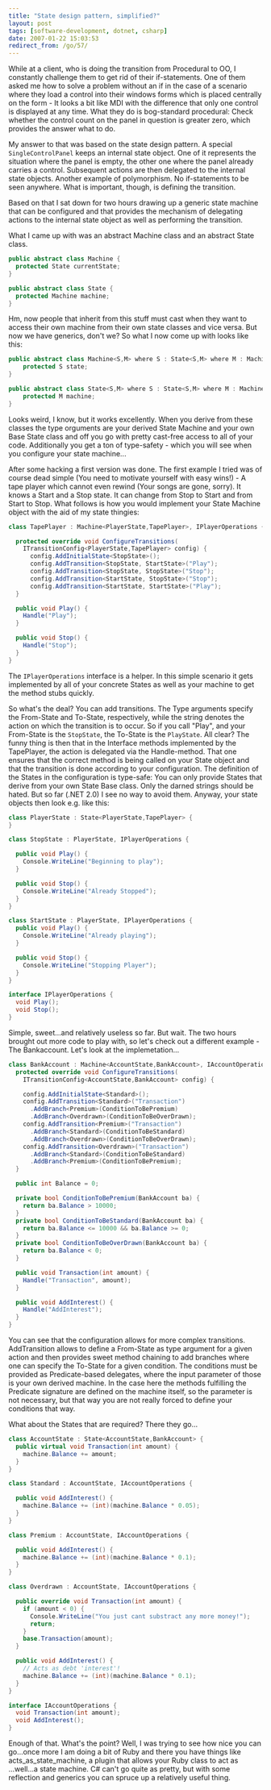 ```yaml
---
title: "State design pattern, simplified?"
layout: post
tags: [software-development, dotnet, csharp]
date: 2007-01-22 15:03:53
redirect_from: /go/57/
---
```


While at a client, who is doing the transition from Procedural to OO, I constantly challenge them to get rid of their if-statements. One of them asked me how to solve a problem without an if in the case of a scenario where they load a control into their windows forms which is placed centrally on the form - It looks a bit like MDI with the difference that only one control is displayed at any time. What they do is bog-standard procedural: Check whether the control count on the panel in question is greater zero, which provides the answer what to do.

My answer to that was based on the state design pattern. A special `SingleControlPanel` keeps an internal state object. One of it represents the situation where the panel is empty, the other one where the panel already carries a control. Subsequent actions are then delegated to the internal state objects. Another example of polymorphism. No if-statements to be seen anywhere. What is important, though, is defining the transition.

Based on that I sat down for two hours drawing up a generic state machine that can be configured and that provides the mechanism of delegating actions to the internal state object as well as performing the transition.

What I came up with was an abstract Machine class and an abstract State class.

```csharp
public abstract class Machine {
  protected State currentState;
}

public abstract class State {
  protected Machine machine;
}
```

Hm, now people that inherit from this stuff must cast when they want to access their own machine from their own state classes and vice versa. But now we have generics, don't we? So what I now come up with looks like this:

```csharp
public abstract class Machine<S,M> where S : State<S,M> where M : Machine<S,M>  {
    protected S state;
}

public abstract class State<S,M> where S : State<S,M> where M : Machine<S,M> {
    protected M machine;
}
```


Looks weird, I know, but it works excellently. When you derive from these classes the type orguments are your derived State Machine and your own Base State class and off you go with pretty cast-free access to all of your code. Additionally you get a ton of type-safety - which you will see when you configure your state machine...

After some hacking a first version was done. The first example I tried was of course dead simple (You need to motivate yourself with easy wins!) - A tape player which cannot even rewind (Your songs are gone, sorry). It knows a Start and a Stop state. It can change from Stop to Start and from Start to Stop. What follows is how you would implement your State Machine object with the aid of my state thingies:


```csharp
class TapePlayer : Machine<PlayerState,TapePlayer>, IPlayerOperations {

  protected override void ConfigureTransitions(
    ITransitionConfig<PlayerState,TapePlayer> config) {
      config.AddInitialState<StopState>();
      config.AddTransition<StopState, StartState>("Play");
      config.AddTransition<StopState, StopState>("Stop");
      config.AddTransition<StartState, StopState>("Stop");
      config.AddTransition<StartState, StartState>("Play");
  }

  public void Play() {
    Handle("Play");
  }

  public void Stop() {
    Handle("Stop");
  }
}
```

The `IPlayerOperations` interface is a helper. In this simple scenario it gets implemented by all of your concrete States as well as your machine to get the method stubs quickly.

So what's the deal? You can add transitions. The Type arguments specify the From-State and To-State, respectively, while the string denotes the action on which the transition is to occur. So if you call "Play", and your From-State is the `StopState`, the To-State is the `PlayState`. All clear?
The funny thing is then that in the Interface methods implemented by the TapePlayer, the action is delegated via the Handle-method. That one ensures that the correct method is being called on your State object and that the transition is done according to your configuration. The definition of the States in the configuration is type-safe: You can only provide States that derive from your own State Base class. Only the darned strings should be hated. But so far (.NET 2.0) I see no way to avoid them.
Anyway, your state objects then look e.g. like this:

```csharp
class PlayerState : State<PlayerState,TapePlayer> {
}

class StopState : PlayerState, IPlayerOperations {

  public void Play() {
    Console.WriteLine("Beginning to play");
  }

  public void Stop() {
    Console.WriteLine("Already Stopped");
  }
}

class StartState : PlayerState, IPlayerOperations {
  public void Play() {
    Console.WriteLine("Already playing");
  }

  public void Stop() {
    Console.WriteLine("Stopping Player");
  }
}

interface IPlayerOperations {
  void Play();
  void Stop();
}
```

Simple, sweet...and relatively useless so far. But wait. The two hours brought out more code to play with, so let's check out a different example - The Bankaccount.
Let's look at the implemetation...

```csharp
class BankAccount : Machine<AccountState,BankAccount>, IAccountOperations {
  protected override void ConfigureTransitions(
    ITransitionConfig<AccountState,BankAccount> config) {

    config.AddInitialState<Standard>();
    config.AddTransition<Standard>("Transaction")
      .AddBranch<Premium>(ConditionToBePremium)
      .AddBranch<Overdrawn>(ConditionToBeOverDrawn);
    config.AddTransition<Premium>("Transaction")
      .AddBranch<Standard>(ConditionToBeStandard)
      .AddBranch<Overdrawn>(ConditionToBeOverDrawn);
    config.AddTransition<Overdrawn>("Transaction")
      .AddBranch<Standard>(ConditionToBeStandard)
      .AddBranch<Premium>(ConditionToBePremium);
  }

  public int Balance = 0;

  private bool ConditionToBePremium(BankAccount ba) {
    return ba.Balance > 10000;
  }
  private bool ConditionToBeStandard(BankAccount ba) {
    return ba.Balance <= 10000 && ba.Balance >= 0;
  }
  private bool ConditionToBeOverDrawn(BankAccount ba) {
    return ba.Balance < 0;
  }

  public void Transaction(int amount) {
    Handle("Transaction", amount);
  }

  public void AddInterest() {
    Handle("AddInterest");
  }
}
```

You can see that the configuration allows for more complex transitions. AddTransition allows to define a From-State as type argument for a given action and then provides sweet method chaining to add branches where one can specify the To-State for a given condition. The conditions must be provided as Predicate-based delegates, where the input parameter of those is your own derived machine. In the case here the methods fulfilling the Predicate signature are defined on the machine itself, so the parameter is not necessary, but that way you are not really forced to define your conditions that way.

What about the States that are required? There they go...

```csharp
class AccountState : State<AccountState,BankAccount> {
  public virtual void Transaction(int amount) {
    machine.Balance += amount;
  }
}

class Standard : AccountState, IAccountOperations {

  public void AddInterest() {
    machine.Balance += (int)(machine.Balance * 0.05);
  }
}

class Premium : AccountState, IAccountOperations {

  public void AddInterest() {
    machine.Balance += (int)(machine.Balance * 0.1);
  }
}

class Overdrawn : AccountState, IAccountOperations {

  public override void Transaction(int amount) {
    if (amount < 0) {
      Console.WriteLine("You just cant substract any more money!");
      return;
    }
    base.Transaction(amount);
  }

  public void AddInterest() {
    // Acts as debt 'interest'!
    machine.Balance += (int)(machine.Balance * 0.1);
  }
}

interface IAccountOperations {
  void Transaction(int amount);
  void AddInterest();
}
```

Enough of that. What's the point? Well, I was trying to see how nice you can go...once more I am doing a bit of Ruby and there you have things like acts_as_state_machine, a plugin that allows your Ruby class to act as ...well...a state machine. C# can't go quite as pretty, but with some reflection and generics you can spruce up a relatively useful thing.
